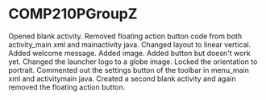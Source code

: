 # COMP210PGroupZ
Opened blank activity.
Removed floating action button code from both activity_main xml and mainactivity java.
Changed layout to linear vertical.
Added welcome message.
Added image.
Added button but doesn't work yet.
Changed the launcher logo to a globe image.
Locked the orientation to portrait.
Commented out the settings button of the toolbar in menu_main xml and activitymain java.
Created a second blank activity and again removed the floating action button.
